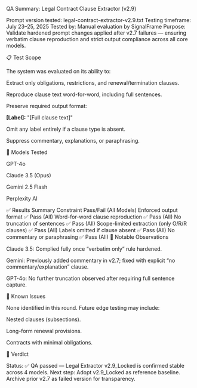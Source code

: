 QA Summary: Legal Contract Clause Extractor (v2.9)

Prompt version tested: legal-contract-extractor-v2.9.txt
Testing timeframe: July 23–25, 2025
Tested by: Manual evaluation by SignalFrame
Purpose: Validate hardened prompt changes applied after v2.7 failures — ensuring verbatim clause reproduction and strict output compliance across all core models.

📋 Test Scope

The system was evaluated on its ability to:

Extract only obligations, restrictions, and renewal/termination clauses.

Reproduce clause text word-for-word, including full sentences.

Preserve required output format:

**[Label]:** "[Full clause text]"


Omit any label entirely if a clause type is absent.

Suppress commentary, explanations, or paraphrasing.

🧪 Models Tested

GPT-4o

Claude 3.5 (Opus)

Gemini 2.5 Flash

Perplexity AI

✅ Results Summary
Constraint	Pass/Fail (All Models)
Enforced output format	✅ Pass (All)
Word-for-word clause reproduction	✅ Pass (All)
No truncation of sentences	✅ Pass (All)
Scope-limited extraction (only O/R/R clauses)	✅ Pass (All)
Labels omitted if clause absent	✅ Pass (All)
No commentary or paraphrasing	✅ Pass (All)
🧠 Notable Observations

Claude 3.5: Complied fully once “verbatim only” rule hardened.

Gemini: Previously added commentary in v2.7; fixed with explicit “no commentary/explanation” clause.

GPT-4o: No further truncation observed after requiring full sentence capture.

🧯 Known Issues

None identified in this round. Future edge testing may include:

Nested clauses (subsections).

Long-form renewal provisions.

Contracts with minimal obligations.

🏁 Verdict

Status: ✅ QA passed — Legal Extractor v2.9_Locked is confirmed stable across 4 models.
Next step: Adopt v2.9_Locked as reference baseline. Archive prior v2.7 as failed version for transparency.
